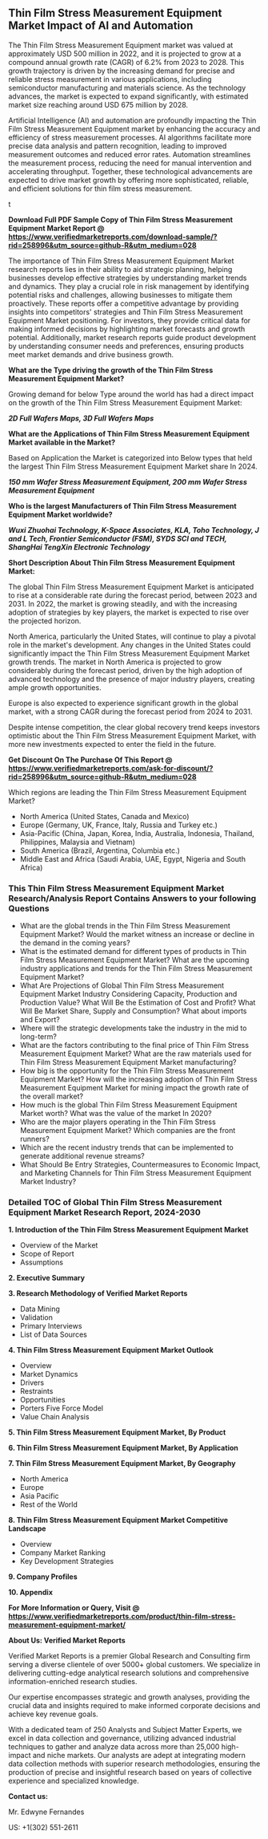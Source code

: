 <h2>Thin Film Stress Measurement Equipment Market Impact of AI and Automation</h2><p>The Thin Film Stress Measurement Equipment market was valued at approximately USD 500 million in 2022, and it is projected to grow at a compound annual growth rate (CAGR) of 6.2% from 2023 to 2028. This growth trajectory is driven by the increasing demand for precise and reliable stress measurement in various applications, including semiconductor manufacturing and materials science. As the technology advances, the market is expected to expand significantly, with estimated market size reaching around USD 675 million by 2028.</p><p>Artificial Intelligence (AI) and automation are profoundly impacting the Thin Film Stress Measurement Equipment market by enhancing the accuracy and efficiency of stress measurement processes. AI algorithms facilitate more precise data analysis and pattern recognition, leading to improved measurement outcomes and reduced error rates. Automation streamlines the measurement process, reducing the need for manual intervention and accelerating throughput. Together, these technological advancements are expected to drive market growth by offering more sophisticated, reliable, and efficient solutions for thin film stress measurement.</p>t</p><p id="" class=""><strong>Download Full PDF Sample Copy of Thin Film Stress Measurement Equipment Market Report @ <a href="https://www.verifiedmarketreports.com/download-sample/?rid=258996&utm_source=github-R&utm_medium=028" target="_blank">https://www.verifiedmarketreports.com/download-sample/?rid=258996&utm_source=github-R&utm_medium=028</a></strong></p><p>The importance of&nbsp;Thin Film Stress Measurement Equipment Market research reports lies in their ability to aid strategic planning, helping businesses develop effective strategies by understanding market trends and dynamics. They play a crucial role in risk management by identifying potential risks and challenges, allowing businesses to mitigate them proactively. These reports offer a competitive advantage by providing insights into competitors' strategies and Thin Film Stress Measurement Equipment Market positioning. For investors, they provide critical data for making informed decisions by highlighting market forecasts and growth potential. Additionally, market research reports guide product development by understanding consumer needs and preferences, ensuring products meet market demands and drive business growth.</p><p><strong>What are the&nbsp;Type driving the growth of the Thin Film Stress Measurement Equipment Market?</strong></p><p id="" class="">Growing demand for below Type around the world has had a direct impact on the growth of the Thin Film Stress Measurement Equipment Market:</p><em><strong>2D Full Wafers Maps, 3D Full Wafers Maps</strong></em></p><strong>What are the&nbsp;Applications&nbsp;of Thin Film Stress Measurement Equipment Market available in the Market?</strong></p><p id="" class="">Based on Application the Market is categorized into Below types that held the largest Thin Film Stress Measurement Equipment Market share In 2024.</p><em><strong>150 mm Wafer Stress Measurement Equipment, 200 mm Wafer Stress Measurement Equipment</strong></em></p><strong>Who is the largest Manufacturers of Thin Film Stress Measurement Equipment Market worldwide?</strong></p><p><em><strong>Wuxi Zhuohai Technology, K-Space Associates, KLA, Toho Technology, J and L Tech, Frontier Semiconductor (FSM), SYDS SCI and TECH, ShangHai TengXin Electronic Technology</strong></em></p><p id="" class=""><strong>Short Description About Thin Film Stress Measurement Equipment Market:</strong></p><p>The global Thin Film Stress Measurement Equipment Market is anticipated to rise at a considerable rate during the forecast period, between 2023 and 2031. In 2022, the market is growing steadily, and with the increasing adoption of strategies by key players, the market is expected to rise over the projected horizon.</p><p>North America, particularly the United States, will continue to play a pivotal role in the market's development. Any changes in the United States could significantly impact the Thin Film Stress Measurement Equipment Market growth trends. The market in North America is projected to grow considerably during the forecast period, driven by the high adoption of advanced technology and the presence of major industry players, creating ample growth opportunities.</p><p>Europe is also expected to experience significant growth in the global market, with a strong CAGR during the forecast period from 2024 to 2031.</p><p>Despite intense competition, the clear global recovery trend keeps investors optimistic about the Thin Film Stress Measurement Equipment Market, with more new investments expected to enter the field in the future.</p><p id="" class=""><strong>Get Discount On The Purchase Of This Report @ <a href="https://www.verifiedmarketreports.com/ask-for-discount/?rid=258996&utm_source=github-R&utm_medium=028" target="_blank">https://www.verifiedmarketreports.com/ask-for-discount/?rid=258996&utm_source=github-R&utm_medium=028</a></strong></p>Which regions are leading the Thin Film Stress Measurement Equipment Market?</p><ul><li>North America (United States, Canada and Mexico)</li><li>Europe (Germany, UK, France, Italy, Russia and Turkey etc.)</li><li>Asia-Pacific (China, Japan, Korea, India, Australia, Indonesia, Thailand, Philippines, Malaysia and Vietnam)</li><li>South America (Brazil, Argentina, Columbia etc.)</li><li>Middle East and Africa (Saudi Arabia, UAE, Egypt, Nigeria and South Africa)</li></ul><h3 id="" class="">This Thin Film Stress Measurement Equipment Market Research/Analysis Report Contains Answers to your following Questions</h3><ul><li>What are the global trends in the Thin Film Stress Measurement Equipment Market? Would the market witness an increase or decline in the demand in the coming years?</li><li>What is the estimated demand for different types of products in Thin Film Stress Measurement Equipment Market? What are the upcoming industry applications and trends for the Thin Film Stress Measurement Equipment Market?</li><li>What Are Projections of Global Thin Film Stress Measurement Equipment Market Industry Considering Capacity, Production and Production Value? What Will Be the Estimation of Cost and Profit? What Will Be Market Share, Supply and Consumption? What about imports and Export?</li><li>Where will the strategic developments take the industry in the mid to long-term?</li><li>What are the factors contributing to the final price of Thin Film Stress Measurement Equipment Market? What are the raw materials used for Thin Film Stress Measurement Equipment Market manufacturing?</li><li>How big is the opportunity for the Thin Film Stress Measurement Equipment Market? How will the increasing adoption of Thin Film Stress Measurement Equipment Market for mining impact the growth rate of the overall market?</li><li>How much is the global Thin Film Stress Measurement Equipment Market worth? What was the value of the market In 2020?</li><li>Who are the major players operating in the Thin Film Stress Measurement Equipment Market? Which companies are the front runners?</li><li>Which are the recent industry trends that can be implemented to generate additional revenue streams?</li><li>What Should Be Entry Strategies, Countermeasures to Economic Impact, and Marketing Channels for Thin Film Stress Measurement Equipment Market Industry?</li></ul><h3 id="" class="">Detailed TOC of Global Thin Film Stress Measurement Equipment Market Research Report, 2024-2030</h3><p id="" class=""><strong>1. Introduction of the Thin Film Stress Measurement Equipment Market</strong></p><ul><li>Overview of the Market</li><li>Scope of Report</li><li>Assumptions</li></ul><p id="" class=""><strong>2. Executive Summary</strong></p><p id="" class=""><strong>3. Research Methodology of Verified Market Reports</strong></p><ul><li>Data Mining</li><li>Validation</li><li>Primary Interviews</li><li>List of Data Sources</li></ul><p id="" class=""><strong>4. Thin Film Stress Measurement Equipment Market Outlook</strong></p><ul><li>Overview</li><li>Market Dynamics</li><li>Drivers</li><li>Restraints</li><li>Opportunities</li><li>Porters Five Force Model</li><li>Value Chain Analysis</li></ul><p id="" class=""><strong>5. Thin Film Stress Measurement Equipment Market, By Product</strong></p><p id="" class=""><strong>6. Thin Film Stress Measurement Equipment Market, By Application</strong></p><p id="" class=""><strong>7. Thin Film Stress Measurement Equipment Market, By Geography</strong></p><ul><li>North America</li><li>Europe</li><li>Asia Pacific</li><li>Rest of the World</li></ul><p id="" class=""><strong>8. Thin Film Stress Measurement Equipment Market Competitive Landscape</strong></p><ul><li>Overview</li><li>Company Market Ranking</li><li>Key Development Strategies</li></ul><p id="" class=""><strong>9. Company Profiles</strong></p><p id="" class=""><strong>10. Appendix</strong></p><p id="" class=""><strong>For More Information or Query, Visit @ <a href="https://www.verifiedmarketreports.com/product/thin-film-stress-measurement-equipment-market/" target="_blank">https://www.verifiedmarketreports.com/product/thin-film-stress-measurement-equipment-market/</a></strong></p><p id="" class=""><strong>About Us: Verified Market Reports</strong></p><p id="" class="">Verified Market Reports is a premier Global Research and Consulting firm serving a diverse clientele of over 5000+ global customers. We specialize in delivering cutting-edge analytical research solutions and comprehensive information-enriched research studies.</p><p id="" class="">Our expertise encompasses strategic and growth analyses, providing the crucial data and insights required to make informed corporate decisions and achieve key revenue goals.</p><p id="" class="">With a dedicated team of 250 Analysts and Subject Matter Experts, we excel in data collection and governance, utilizing advanced industrial techniques to gather and analyze data across more than 25,000 high-impact and niche markets. Our analysts are adept at integrating modern data collection methods with superior research methodologies, ensuring the production of precise and insightful research based on years of collective experience and specialized knowledge.</p><p id="" class=""><strong>Contact us:</strong></p><p id="" class="">Mr. Edwyne Fernandes</p><p id="" class="">US: +1(302) 551-2611</p>